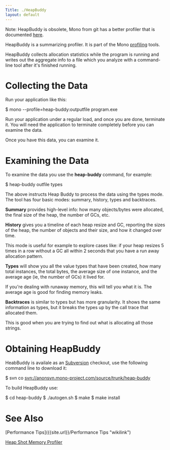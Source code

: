 ```yaml
---
Title: ./HeapBuddy
layout: default
---
```


Note: HeapBuddy is obsolete, Mono from git has a better profiler that is
documented [here]({{site.url}}/Profiler "wikilink").

HeapBuddy is a summarizing profiler. It is part of the Mono
[profiling]({{site.url}}/Profile "wikilink") tools.

HeapBuddy collects allocation statistics while the program is running
and writes out the aggregate info to a file which you analyze with a
command-line tool after it's finished running.

Collecting the Data
===================

Run your application like this:

<bash> \$ mono --profile=heap-buddy:outputfile program.exe </bash>

Run your application under a regular load, and once you are done,
terminate it. You will need the application to terminate completely
before you can examine the data.

Once you have this data, you can examine it.

Examining the Data
==================

To examine the data you use the **heap-buddy** command, for example:

<bash> \$ heap-buddy outfile types </bash>

The above instructs Heap Buddy to process the data using the types mode.
The tool has four basic modes: summary, history, types and backtraces.

**Summary** provides high-level info: how many objects/bytes were
allocated, the final size of the heap, the number of GCs, etc.

**History** gives you a timeline of each heap resize and GC, reporting
the sizes of the heap, the number of objects and their size, and how it
changed over time.

This mode is useful for example to explore cases like: if your heap
resizes 5 times in a row without a GC all within 2 seconds that you have
a run away allocation pattern.

**Types** will show you all the value types that have been created, how
many total instances, the total bytes, the average size of one instance,
and the average age (ie, the number of GCs) it lived for.

If you're dealing with runaway memory, this will tell you what it is.
The average age is good for finding memory leaks.

**Backtraces** is similar to types but has more granularity. It shows
the same information as types, but it breaks the types up by the call
trace that allocated them.

This is good when you are trying to find out what is allocating all
those strings.

Obtaining HeapBuddy
===================

HeabBuddy is availale as an [Subversion]({{site.url}}/SVN "wikilink") checkout, use
the following command line to download it:

<bash> \$ svn co
<svn://anonsvn.mono-project.com/source/trunk/heap-buddy> </bash>

To build HeapBuddy use:

<bash> \$ cd heap-buddy \$ ./autogen.sh \$ make \$ make install </bash>

See Also
========

[Performance Tips]({{site.url}}/Performance Tips "wikilink")

[Heap Shot Memory Profiler]({{site.url}}/HeapShot "wikilink")
